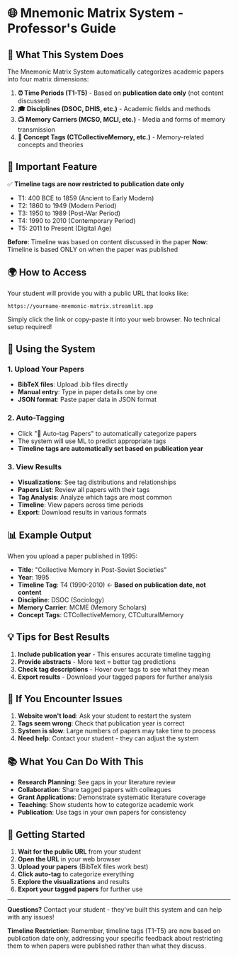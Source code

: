 # 🌐 Mnemonic Matrix System - Professor's Guide

## 🎯 **What This System Does**

The Mnemonic Matrix System automatically categorizes academic papers into four matrix dimensions:

1. **⏰ Time Periods (T1-T5)** - Based on **publication date only** (not content discussed)
2. **🎓 Disciplines (DSOC, DHIS, etc.)** - Academic fields and methods
3. **📺 Memory Carriers (MCSO, MCLI, etc.)** - Media and forms of memory transmission
4. **🧠 Concept Tags (CTCollectiveMemory, etc.)** - Memory-related concepts and theories

## 🔑 **Important Feature**

✅ **Timeline tags are now restricted to publication date only**
- T1: 400 BCE to 1859 (Ancient to Early Modern)
- T2: 1860 to 1949 (Modern Period)
- T3: 1950 to 1989 (Post-War Period)
- T4: 1990 to 2010 (Contemporary Period)
- T5: 2011 to Present (Digital Age)

**Before**: Timeline was based on content discussed in the paper
**Now**: Timeline is based ONLY on when the paper was published

## 🌍 **How to Access**

Your student will provide you with a public URL that looks like:
```
https://yourname-mnemonic-matrix.streamlit.app
```

Simply click the link or copy-paste it into your web browser. No technical setup required!

## 📱 **Using the System**

### 1. **Upload Your Papers**
- **BibTeX files**: Upload .bib files directly
- **Manual entry**: Type in paper details one by one
- **JSON format**: Paste paper data in JSON format

### 2. **Auto-Tagging**
- Click "🤖 Auto-tag Papers" to automatically categorize papers
- The system will use ML to predict appropriate tags
- **Timeline tags are automatically set based on publication year**

### 3. **View Results**
- **Visualizations**: See tag distributions and relationships
- **Papers List**: Review all papers with their tags
- **Tag Analysis**: Analyze which tags are most common
- **Timeline**: View papers across time periods
- **Export**: Download results in various formats

## 📊 **Example Output**

When you upload a paper published in 1995:
- **Title**: "Collective Memory in Post-Soviet Societies"
- **Year**: 1995
- **Timeline Tag**: T4 (1990-2010) ← **Based on publication date, not content**
- **Discipline**: DSOC (Sociology)
- **Memory Carrier**: MCME (Memory Scholars)
- **Concept Tags**: CTCollectiveMemory, CTCulturalMemory

## 💡 **Tips for Best Results**

1. **Include publication year** - This ensures accurate timeline tagging
2. **Provide abstracts** - More text = better tag predictions
3. **Check tag descriptions** - Hover over tags to see what they mean
4. **Export results** - Download your tagged papers for further analysis

## 🔧 **If You Encounter Issues**

1. **Website won't load**: Ask your student to restart the system
2. **Tags seem wrong**: Check that publication year is correct
3. **System is slow**: Large numbers of papers may take time to process
4. **Need help**: Contact your student - they can adjust the system

## 📚 **What You Can Do With This**

- **Research Planning**: See gaps in your literature review
- **Collaboration**: Share tagged papers with colleagues
- **Grant Applications**: Demonstrate systematic literature coverage
- **Teaching**: Show students how to categorize academic work
- **Publication**: Use tags in your own papers for consistency

## 🎉 **Getting Started**

1. **Wait for the public URL** from your student
2. **Open the URL** in your web browser
3. **Upload your papers** (BibTeX files work best)
4. **Click auto-tag** to categorize everything
5. **Explore the visualizations** and results
6. **Export your tagged papers** for further use

---

**Questions?** Contact your student - they've built this system and can help with any issues!

**Timeline Restriction**: Remember, timeline tags (T1-T5) are now based on publication date only, addressing your specific feedback about restricting them to when papers were published rather than what they discuss. 